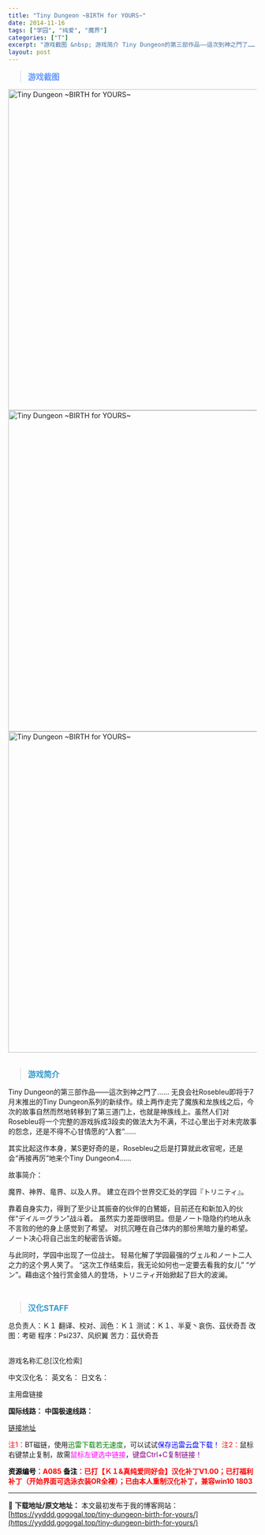 ```yaml
---
title: "Tiny Dungeon ~BIRTH for YOURS~"
date: 2014-11-16
tags: ["学园", "纯爱", "魔界"]
categories: ["T"]
excerpt: "游戏截图 &nbsp; 游戏简介 Tiny Dungeon的第三部作品——這次到神之門了…… 无良会社Rosebleu即将于7月末推出的Tiny Dungeon系列的新续作。续上两作走完了魔族和龙族线之后，今次的故事自然而然地转移到了第三道门上，也就是神族线上。虽然人们对Rosebleu将一个完整的&hellip;"
layout: post
---
```


<div>
<blockquote><b><span style="font-size: 12pt; color: #6699ff;">游戏截图</span></b></blockquote>
<div><img title="点击放大" src="https://yyddd.gogogal.top/wp-content/uploads/2025/04/20250430_6811fc6f1e075.webp" alt="Tiny Dungeon ~BIRTH for YOURS~" width="650" /></div>
<div><img title="点击放大" src="https://yyddd.gogogal.top/wp-content/uploads/2025/04/20250430_6811fc73165aa.webp" alt="Tiny Dungeon ~BIRTH for YOURS~" width="650" /></div>
<div><img title="点击放大" src="https://cdn.ttloli.com/pic/005ODKsIgy1fi8ze2or1lj31000l2ah5.webp" alt="Tiny Dungeon ~BIRTH for YOURS~" width="650" /></div>
&nbsp;
<blockquote><b><span style="font-size: 12pt; color: #3399cc;">游戏简介</span></b></blockquote>
<div>Tiny Dungeon的第三部作品——這次到神之門了……
无良会社Rosebleu即将于7月末推出的Tiny Dungeon系列的新续作。续上两作走完了魔族和龙族线之后，今次的故事自然而然地转移到了第三道门上，也就是神族线上。虽然人们对Rosebleu将一个完整的游戏拆成3段卖的做法大为不满，不过心里出于对未完故事的怨念，还是不得不心甘情愿的“入套”……

其实比起这作本身，某S更好奇的是，Rosebleu之后是打算就此收官呢，还是会“再接再厉”地来个Tiny Dungeon4……

故事简介：

魔界、神界、竜界、以及人界。
建立在四个世界交汇处的学园『トリニティ』。

靠着自身实力，得到了至少让其振奋的伙伴的白鷺姫，目前还在和新加入的伙伴“デイル＝グラン”战斗着。
虽然实力差距很明显。但是ノート隐隐约约地从永不言败的他的身上感觉到了希望。
对抗沉睡在自己体内的那份黑暗力量的希望。
ノート决心将自己出生的秘密告诉姫。

与此同时，学园中出现了一位战士。
轻易化解了学园最强的ヴェル和ノート二人之力的这个男人笑了。
“这次工作结束后，我无论如何也一定要去看我的女儿”
“ゲン”。藉由这个独行赏金猎人的登场，トリニティ开始掀起了巨大的波澜。</div>
&nbsp;
<blockquote><b><span style="font-size: 12pt; color: #3399cc;">汉化STAFF</span></b></blockquote>
<div>总负责人：Ｋ１
翻译、校对、润色：Ｋ１
测试：Ｋ１、半夏丶哀伤、茲伏奇吾
改图：考砸
程序：Psi237、风织翼
苦力：茲伏奇吾</div>
&nbsp;

游戏名称汇总[汉化检索]

中文汉化名：
英文名：
日文名：
</div>
<div class="panel panel-primary">
<div class="panel-heading">主用盘链接</div>
<div class="panel-body">

<b>国际线路：</b>
<b>中国极速线路：</b>

<!--wechatfans start-->

<a href="https://pan.xunlei.com/s/VOSS6WdjCYesCKKKrGNFg86ZA1?pwd=87ms#">链接地址</a>

<!--wechatfans end-->
<span style="color: #ff0000;">注1：</span>BT磁链，使用<span style="color: #008000;">迅雷下载若无速度</span>，可以试试<span style="color: #0000ff;">保存迅雷云盘下载！</span>
<span style="color: #ff0000;">注2：</span>鼠标右键禁止复制，故需<span style="color: #ff00ff;">鼠标左键选中链接</span>，<span style="color: #800080;">键盘Ctrl+C复制链接！</span>

</div>
<div class="panel-footer"><span style="color: #ff0000;"><b><span style="color: #000000;">资源编号</span>：A085</b></span>
<span style="color: #ff0000;"><b><span style="color: #000000;">备注</span>：已打【Ｋ１&amp;真纯爱同好会】汉化补丁V1.00；已打福利补丁（开始界面可选泳衣装OR全裸）；已由本人重制汉化补丁，兼容win10 1803</b></span></div>
</div>

---
📖 **下载地址/原文地址：** 本文最初发布于我的博客网站：[https://yyddd.gogogal.top/tiny-dungeon-birth-for-yours/](https://yyddd.gogogal.top/tiny-dungeon-birth-for-yours/)
